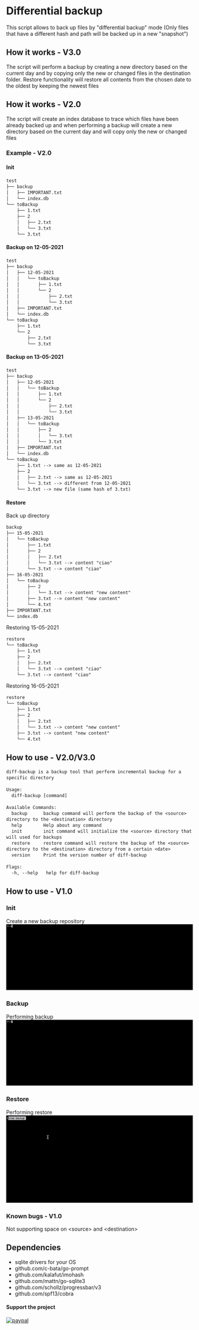 # Differential backup
This script allows to back up files by "differential backup" mode (Only files that have a different hash and path will be backed up in a new "snapshot")

## How it works - V3.0
The script will perform a backup by creating a new directory based on the current day and by copying only the new or changed files in the destination folder. Restore functionality will restore all contents from the chosen date to the oldest by keeping the newest files

## How it works - V2.0
The script will create an index database to trace which files have been already backed up and when performing a backup will create a new directory based on the current day and will copy only the new or changed files

### Example - V2.0
#### Init
```
test
├── backup
│   ├── IMPORTANT.txt
│   └── index.db
└── toBackup
    ├── 1.txt
    ├── 2
    │   ├── 2.txt
    │   └── 3.txt
    └── 3.txt
```
    
#### Backup on 12-05-2021
```
test
├── backup
│   ├── 12-05-2021
│   │   └── toBackup
│   │       ├── 1.txt
│   │       └── 2
│   │           ├── 2.txt
│   │           └── 3.txt
│   ├── IMPORTANT.txt
│   └── index.db
└── toBackup
    ├── 1.txt
    └── 2
        ├── 2.txt
        └── 3.txt
```

#### Backup on 13-05-2021
```
test
├── backup
│   ├── 12-05-2021
│   │   └── toBackup
│   │       ├── 1.txt
│   │       └── 2
│   │           ├── 2.txt
│   │           └── 3.txt
│   ├── 13-05-2021
│   │   └── toBackup
│   │       ├── 2
│   │       │   └── 3.txt
│   │       └── 3.txt
│   ├── IMPORTANT.txt
│   └── index.db
└── toBackup
    ├── 1.txt --> same as 12-05-2021
    ├── 2
    │   ├── 2.txt --> same as 12-05-2021
    │   └── 3.txt --> different from 12-05-2021
    └── 3.txt --> new file (same hash of 3.txt)
```
#### Restore
Back up directory
```
backup
├── 15-05-2021
│   └── toBackup
│       ├── 1.txt
│       ├── 2
│       │   ├── 2.txt
│       │   └── 3.txt --> content "ciao"
│       └── 3.txt --> content "ciao"
├── 16-05-2021
│   └── toBackup
│       ├── 2
│       │   └── 3.txt --> content "new content"
│       ├── 3.txt --> content "new content"
│       └── 4.txt
├── IMPORTANT.txt
└── index.db
```
Restoring 15-05-2021
```
restore
└── toBackup
    ├── 1.txt
    ├── 2
    │   ├── 2.txt
    │   └── 3.txt --> content "ciao"
    └── 3.txt --> content "ciao"
```
Restoring 16-05-2021
```
restore
└── toBackup
    ├── 1.txt
    ├── 2
    │   ├── 2.txt
    │   └── 3.txt --> content "new content"
    ├── 3.txt --> content "new content"
    └── 4.txt
```
## How to use - V2.0/V3.0
```
diff-backup is a backup tool that perform incremental backup for a specific directory

Usage:
  diff-backup [command]

Available Commands:
  backup      backup command will perform the backup of the <source> directory to the <destination> directory
  help        Help about any command
  init        init command will initialize the <source> directory that will used for backups
  restore     restore command will restore the backup of the <source> directory to the <destination> directory from a certain <date>
  version     Print the version number of diff-backup

Flags:
  -h, --help   help for diff-backup

```

## How to use - V1.0
### Init
Create a new backup repository
![Init](assets/init.gif)
### Backup
Performing backup
![Init](assets/backup.gif)
### Restore
Performing restore
![Init](assets/restore.gif)
### Known bugs - V1.0
Not supporting space on \<source\> and \<destination\>

## Dependencies
- sqlite drivers for your OS
- github.com/c-bata/go-prompt
- github.com/kalafut/imohash
- github.com/mattn/go-sqlite3
- github.com/schollz/progressbar/v3
- github.com/spf13/cobra

#### Support the project
[![paypal](https://www.paypalobjects.com/en_US/i/btn/btn_donate_SM.gif)](https://www.paypal.com/donate?hosted_button_id=8EWYXPED4ZU5E)